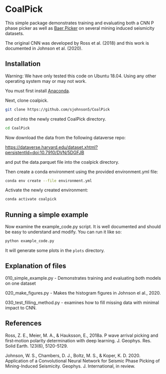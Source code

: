 # CoalPick

This simple package demonstrates training and evaluating both a CNN P phase picker
as well as [Baer Picker](https://docs.obspy.org/packages/autogen/obspy.signal.trigger.pk_baer.html#obspy.signal.trigger.pk_baer)
on several mining induced seismicity datasets.

The original CNN was developed by Ross et al. (2018) and this work is documented
in Johnson et al. (2020).

## Installation

Warning: We have only tested this code on Ubuntu 18.04. Using any other operating system
may or may not work.

You must first install [Anaconda](https://docs.conda.io/projects/conda/en/latest/user-guide/install/download.html).

Next, clone coalpick.
```bash
git clone https://github.com/sjohnson5/CoalPick
```
and cd into the newly created CoalPick directory.
```bash
cd CoalPick
```
Now download the data from the following dataverse repo:

https://dataverse.harvard.edu/dataset.xhtml?persistentId=doi:10.7910/DVN/5DGFJB

and put the data.parquet file into the coalpick directory.


Then create a conda environment using the provided environment.yml file:
```bash
conda env create --file environment.yml
```

Activate the newly created environment:
```bash
conda activate coalpick
```

## Running a simple example

Now examine the example_code.py script. It is well documented and should
be easy to understand and modify. You can run it like so:
```bash
python example_code.py
```
It will generate some plots in the `plots` directory.

## Explanation of files

010_simple_example.py - Demonstrates training and evaluating both models on one dataset

020_make_figures.py - Makes the histogram figures in Johnson el al., 2020.

030_test_filling_method.py - examines how to fill missing data with minimal impact to CNN.

## References

Ross, Z. E., Meier, M. A., & Hauksson, E., 2018a. P wave arrival picking
and first‐motion polarity determination with deep learning. J. Geophys. Res.
Solid Earth. 123(6), 5120-5129.

Johnson, W. S., Chambers, D. J., Boltz, M. S., & Koper, K. D. 2020. Application
of a Convolutional Neural Network for Seismic Phase Picking of Mining-Induced
Seismicity. Geophys. J. International, in review.
